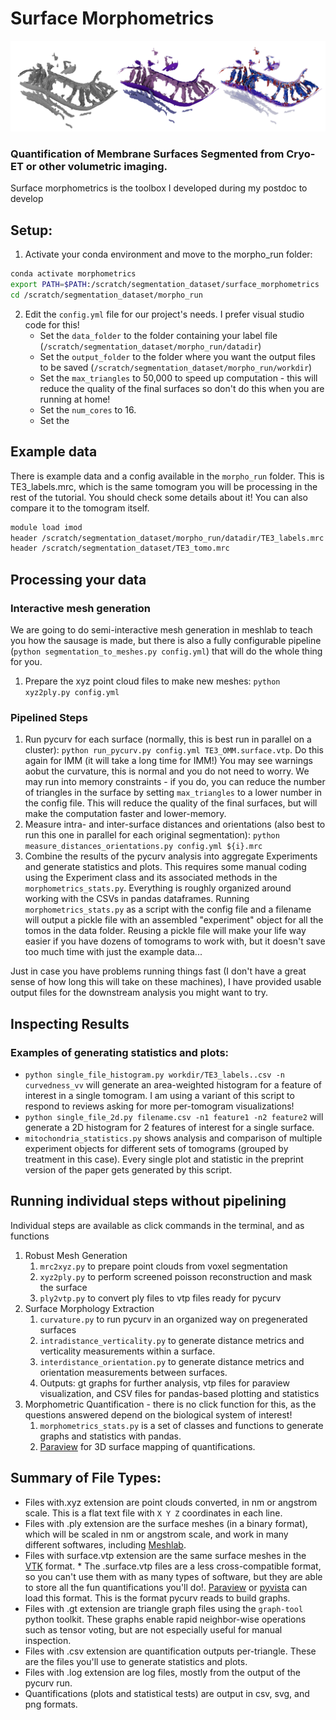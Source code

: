 # Surface Morphometrics

![Workflow Figure](https://raw.githubusercontent.com/GrotjahnLab/surface_morphometrics/master/Workflow_title.png)
### Quantification of Membrane Surfaces Segmented from Cryo-ET or other volumetric imaging.  
Surface morphometrics is the toolbox I developed during my postdoc to develop 


## Setup:
1. Activate your conda environment and move to the morpho_run folder: 
```bash
conda activate morphometrics
export PATH=$PATH:/scratch/segmentation_dataset/surface_morphometrics
cd /scratch/segmentation_dataset/morpho_run
```
2. Edit the `config.yml` file for our project's needs. I prefer visual studio code for this!
    * Set the `data_folder` to the folder containing your label file (`/scratch/segmentation_dataset/morpho_run/datadir`)
    * Set the `output_folder` to the folder where you want the output files to be saved (`/scratch/segmentation_dataset/morpho_run/workdir`)
    * Set the `max_triangles` to 50,000 to speed up computation - this will reduce the quality of the final surfaces so don't do this when you are running at home!
    * Set the `num_cores` to 16.
    * Set the 

## Example data

There is example data and a config available in the `morpho_run` folder. This is TE3_labels.mrc, which is the same tomogram you will be processing in the rest of the tutorial. You should check some details about it! You can also compare it to the tomogram itself.
```bash
module load imod
header /scratch/segmentation_dataset/morpho_run/datadir/TE3_labels.mrc
header /scratch/segmentation_dataset/TE3_tomo.mrc
```

## Processing your data
### Interactive mesh generation
We are going to do semi-interactive mesh generation in meshlab to teach you how the sausage is made, but there is also a fully configurable pipeline (`python segmentation_to_meshes.py config.yml`) that will do the whole thing for you.
1. Prepare the xyz point cloud files to make new meshes: `python xyz2ply.py config.yml`

### Pipelined Steps
1. Run pycurv for each surface (normally, this is best run in parallel on a cluster): 
    `python run_pycurv.py config.yml TE3_OMM.surface.vtp`. Do this again for IMM (it will take a long time for IMM!)
    You may see warnings aobut the curvature, this is normal and you do not need to worry.
    We may run into memory constraints - if you do, you can reduce the number of triangles in the surface by setting `max_triangles` to a lower number in the config file. This will reduce the quality of the final surfaces, but will make the computation faster and lower-memory.
2. Measure intra- and inter-surface distances and orientations (also best to run this one in parallel for each original segmentation): `python measure_distances_orientations.py config.yml ${i}.mrc`
3. Combine the results of the pycurv analysis into aggregate Experiments and generate statistics and plots. This requires some manual coding using the Experiment class and its associated methods in the `morphometrics_stats.py`. Everything is roughly organized around working with the CSVs in pandas dataframes. Running  `morphometrics_stats.py` as a script with the config file and a filename will output a pickle file with an assembled "experiment" object for all the tomos in the data folder. Reusing a pickle file will make your life way easier if you have dozens of tomograms to work with, but it doesn't save too much time with just the example data...

Just in case you have problems running things fast (I don't have a great sense of how long this will take on these machines), I have provided usable output files for the downstream analysis you might want to try.


## Inspecting Results 



### Examples of generating statistics and plots:
* `python single_file_histogram.py workdir/TE3_labels..csv -n curvedness_vv` will generate an area-weighted histogram for a feature of interest in a single tomogram. I am using a variant of this script to respond to reviews asking for more per-tomogram visualizations!
* `python single_file_2d.py filename.csv -n1 feature1 -n2 feature2` will generate a 2D histogram for 2 features of interest for a single surface.
* `mitochondria_statistics.py` shows analysis and comparison of multiple experiment objects for different sets of tomograms (grouped by treatment in this case). Every single plot and statistic in the preprint version of the paper gets generated by this script.


## Running individual steps without pipelining
Individual steps are available as click commands in the terminal, and as functions

1. Robust Mesh Generation
    1. `mrc2xyz.py` to prepare point clouds from voxel segmentation
    2. `xyz2ply.py` to perform screened poisson reconstruction and mask the surface
    3. `ply2vtp.py` to convert ply files to vtp files ready for pycurv
2. Surface Morphology Extraction
    1. `curvature.py` to run pycurv in an organized way on pregenerated surfaces
    2. `intradistance_verticality.py` to generate distance metrics and verticality measurements within a surface.
    3. `interdistance_orientation.py` to generate distance metrics and orientation measurements between surfaces.
    4. Outputs: gt graphs for further analysis, vtp files for paraview visualization, and CSV files for         pandas-based plotting and statistics
3. Morphometric Quantification - there is no click function for this, as the questions answered depend on the biological system of interest!
    1. `morphometrics_stats.py` is a set of classes and functions to generate graphs and statistics with pandas.
    2. [Paraview](https://www.paraview.org/) for 3D surface mapping of quantifications.

## Summary of File Types:
* Files with.xyz extension are point clouds converted, in nm or angstrom scale. This is a flat text file with `X Y Z` coordinates in each line.
* Files with .ply extension are the surface meshes (in a binary format), which will be scaled in nm or angstrom scale, and work in many different softwares, including [Meshlab](https://www.meshlab.net/). 
* Files with surface.vtp extension are the same surface meshes in the [VTK](https://vtk.org/) format.
        * The .surface.vtp files are a less cross-compatible format, so you can't use them with as many types of software, but they are able to store all the fun quantifications you'll do!. [Paraview](https://www.paraview.org/) or [pyvista](https://docs.pyvista.org/) can load this format. This is the format pycurv reads to build graphs.
* Files with .gt extension are triangle graph files using the `graph-tool` python toolkit. These graphs enable rapid neighbor-wise operations such as tensor voting, but are not especially useful for manual inspection.
* Files with .csv extension are quantification outputs per-triangle. These are the files you'll use to generate statistics and plots.
* Files with .log extension are log files, mostly from the output of the pycurv run.
* Quantifications (plots and statistical tests) are output in csv, svg, and png formats. 

